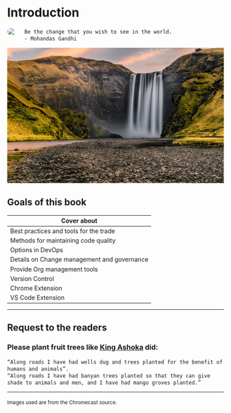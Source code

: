 # Introduction 


<img src='https://mohan-chinnappan-n.github.io/gandhi-mahatma-large.jpg' width='40' style="border-radius:35px;float: left;"/>

```
Be the change that you wish to see in the world. 
- Mohandas Gandhi
```

![cover](img/bookcover-1.jpg)
## Goals of this book

|Cover about|
|---|
|Best practices  and tools for the trade|
|Methods for maintaining code quality|
|Options in DevOps| 
|Details on Change management and governance|
|Provide Org management tools|
|Version Control|
|Chrome Extension|
|VS Code Extension| 

---

## Request to the readers
### Please plant fruit trees like [King Ashoka](https://www.awatrees.com/2018/05/24/ashoka-arboriculture-in-india/) did:
```
“Along roads I have had wells dug and trees planted for the benefit of humans and animals”.
“Along roads I have had banyan trees planted so that they can give shade to animals and men, and I have had mango groves planted.”
```
---
<small>Images used are from the Chromecast source.</small>

